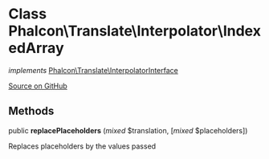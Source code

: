 # Class **Phalcon\\Translate\\Interpolator\\IndexedArray**

*implements* [Phalcon\Translate\InterpolatorInterface](/en/3.2/api/Phalcon_Translate_InterpolatorInterface)

<a href="https://github.com/phalcon/cphalcon/blob/master/phalcon/translate/interpolator/indexedarray.zep" class="btn btn-default btn-sm">Source on GitHub</a>

## Methods
public  **replacePlaceholders** (*mixed* $translation, [*mixed* $placeholders])

Replaces placeholders by the values passed



